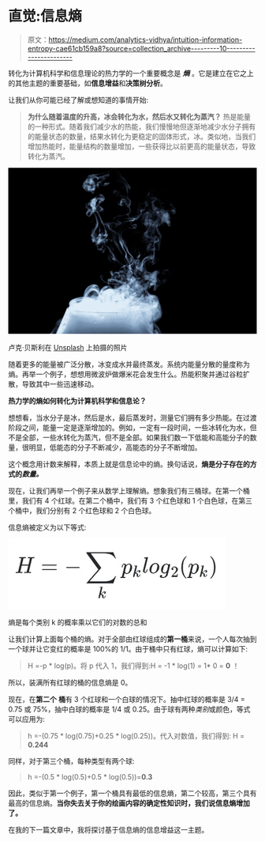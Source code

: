 # 直觉:信息熵

> 原文：<https://medium.com/analytics-vidhya/intuition-information-entropy-cae61cb159a8?source=collection_archive---------10----------------------->

转化为计算机科学和信息理论的热力学的一个重要概念是 ***熵*** 。它是建立在它之上的其他主题的重要基础，如**信息增益**和**决策树分析**。

让我们从你可能已经了解或想知道的事情开始:

> **为什么随着温度的升高，冰会转化为水，然后水又转化为蒸汽？**
> 热是能量的一种形式。随着我们减少水的热能，我们慢慢地但逐渐地减少水分子拥有的能量状态的数量，结果水转化为更稳定的固体形式，冰。类似地，当我们增加热能时，能量结构的数量增加，一些获得比以前更高的能量状态，导致转化为蒸汽。

![](img/5cc63952a6d650b8dd7226a06fccec15.png)

卢克·贝斯利在 [Unsplash](https://unsplash.com?utm_source=medium&utm_medium=referral) 上拍摄的照片

随着更多的能量被广泛分散，冰变成水并最终蒸发。系统内能量分散的量度称为熵。再举一个例子，想想用微波炉做爆米花会发生什么。热能积聚并通过谷粒扩散，导致其中一些迅速移动。

**热力学的熵如何转化为计算机科学和信息论？**

想想看，当水分子是冰，然后是水，最后蒸发时，测量它们拥有多少热能。在过渡阶段之间，能量一定是逐渐增加的。例如，一定有一段时间，一些冰转化为水，但不是全部，一些水转化为蒸汽，但不是全部。如果我们数一下低能和高能分子的数量，很明显，低能态的分子不断减少，高能态的分子不断增加。

这个概念用计数来解释，本质上就是信息论中的熵。换句话说，**熵是分子存在的方式的*数量。***

现在，让我们再举一个例子来从数学上理解熵。想象我们有三桶球。在第一个桶里，我们有 4 个红球。在第二个桶中，我们有 3 个红色球和 1 个白色球，在第三个桶中，我们分别有 2 个红色球和 2 个白色球。

信息熵被定义为以下等式:

![](img/d265be61e25c308753a4d13b0c64ec43.png)

熵是每个类别 k 的概率乘以它们的对数的总和

让我们计算上面每个桶的熵。对于全部由红球组成的**第一桶**来说，一个人每次抽到一个球并让它变红的概率是 100%的 1/1。由于桶中只有红球，熵可以计算如下:

> H =-p * log(p)。将 p 代入 1，我们得到:H = -1 * log(1) = 1* 0 = **0** ！

所以，装满所有红球的桶的信息熵是 0。

现在，在**第二个** **桶**有 3 个红球和一个白球的情况下。抽中红球的概率是 3/4 = 0.75 或 75%，抽中白球的概率是 1/4 或 0.25。由于球有两种*类别*或颜色，等式可以应用为:

> h =-(0.75 * log(0.75)+0.25 * log(0.25))。代入对数值，我们得到:
> H = **0.244**

同样，对于第三个桶，每种类型有两个球:

> h =-(0.5 * log(0.5)+0.5 * log(0.5))=**0.3**

因此，类似于第一个例子，第一个桶具有最低的信息熵，第二个较高，第三个具有最高的信息熵。**当你失去关于你的绘画内容的确定性知识时，我们说信息熵增加了。**

在我的下一篇文章中，我将探讨基于信息熵的信息增益这一主题。